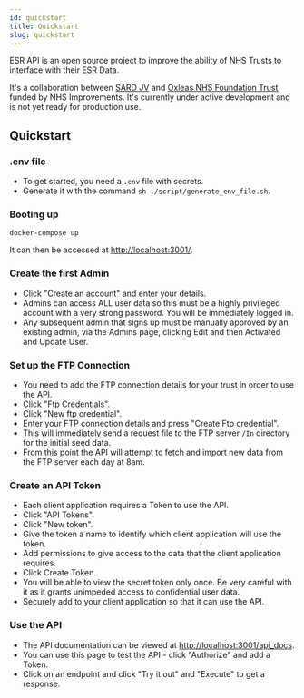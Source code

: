 ```yaml
---
id: quickstart
title: Quickstart
slug: quickstart
---
```


ESR API is an open source project to improve the ability of NHS Trusts to interface with their ESR Data.

It's a collaboration between [SARD JV](https://sardjv.co.uk/) and [Oxleas NHS Foundation Trust](http://oxleas.nhs.uk/), funded by NHS Improvements. It's currently under active development and is not yet ready for production use.

## Quickstart

### .env file

- To get started, you need a `.env` file with secrets.
- Generate it with the command `sh ./script/generate_env_file.sh`.

### Booting up

```
docker-compose up
```

It can then be accessed at [http://localhost:3001/](http://localhost:3001/).

### Create the first Admin

- Click "Create an account" and enter your details.
- Admins can access ALL user data so this must be a highly privileged account with a very strong password. You will be immediately logged in.
- Any subsequent admin that signs up must be manually approved by an existing admin, via the Admins page, clicking Edit and then Activated and Update User.

### Set up the FTP Connection

- You need to add the FTP connection details for your trust in order to use the API.
- Click "Ftp Credentials".
- Click "New ftp credential".
- Enter your FTP connection details and press "Create Ftp credential".
- This will immediately send a request file to the FTP server `/In` directory for the initial seed data.
- From this point the API will attempt to fetch and import new data from the FTP server each day at 8am.

### Create an API Token

- Each client application requires a Token to use the API.
- Click "API Tokens".
- Click "New token".
- Give the token a name to identify which client application will use the token.
- Add permissions to give access to the data that the client application requires.
- Click Create Token.
- You will be able to view the secret token only once. Be very careful with it as it grants unimpeded access to confidential user data.
- Securely add to your client application so that it can use the API.

### Use the API

- The API documentation can be viewed at [http://localhost:3001/api_docs](http://localhost:3001/api_docs).
- You can use this page to test the API - click "Authorize" and add a Token.
- Click on an endpoint and click "Try it out" and "Execute" to get a response.
